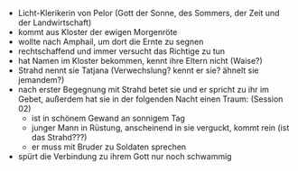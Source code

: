 
- Licht-Klerikerin von Pelor (Gott der Sonne, des Sommers, der Zeit und der Landwirtschaft)  
- kommt aus Kloster der ewigen Morgenröte  
- wollte nach Amphail, um dort die Ernte zu segnen  
- rechtschaffend und immer versucht das Richtige zu tun  
- hat Namen im Kloster bekommen, kennt ihre Eltern nicht (Waise?)  
- Strahd nennt sie Tatjana (Verwechslung? kennt er sie? ähnelt sie jemandem?)  
- nach erster Begegnung mit Strahd betet sie und er spricht zu ihr im Gebet, außerdem hat sie in der folgenden Nacht einen Traum: (Session 02)  
  - ist in schönem Gewand an sonnigem Tag  
  - junger Mann in Rüstung, anscheinend in sie verguckt, kommt rein (ist das Strahd???)  
  - er muss mit Bruder zu Soldaten sprechen  
- spürt die Verbindung zu ihrem Gott nur noch schwammig
